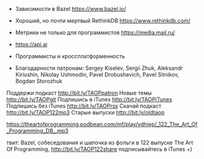 + Зависимости в Bazel https://www.bazel.io/
+ Хороший, но почти мертвый RethinkDB https://www.rethinkdb.com/
+ Метрики не только для программистов https://media.mail.ru/
+ https://api.ai
+ Программисты и кроссплатформенность

+ Благодарности патронам: Sergey Kiselev, Sergii Zhuk, Aleksandr Kiriushin, Nikolay Ushmodin, Pavel Drobushevich, Pavel Sitnikov, Bogdan Storozhuk

Поддержи подкаст http://bit.ly/TAOPpatron
Новые темы http://bit.ly/TAOPgit
Подпишись в iTunes http://bit.ly/TAOPiTunes
Подпишись без iTunes http://bit.ly/TAOPrss
Скачай подкаст http://bit.ly/TAOP122mp3
Старые выпуски http://bit.ly/oldtaop

https://theartofprogramming.podbean.com/mf/play/ydhiep/_122_The_Art_Of_Programming_DB_.mp3

твит: 
Bazel, собеседования и шапочка из фольги в 122 выпуске The Art Of Programming, http://bit.ly/TAOP122share подписывайтесь в iTunes +) 